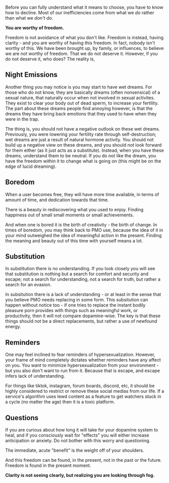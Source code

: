 Before you can fully understand what it means to choose, you have to know how to decline. Most of our inefficiencies come from what we *do* rather than what we *don't do*. 

**You are worthy of freedom.**

Freedom is not avoidance of what you don't like. Freedom is instead, having clarity - and you are worthy of having this freedom. In fact, nobody isn't worthy of this. We have been brought up, by family, or influences, to believe we are not worthy of freedom. That we do not deserve it. However, if you do not deserve it, who does? The reality is, 

## Night Emissions

Another thing you may notice is you may start to have wet dreams. For those who do not know, they are basically dreams (often nonsensical) of a sexual nature, that naturally occur when not involved in sexual activites. They exist to clear your body out of dead sperm, to increase your fertility. The part about these dreams people find annoying however, is that the dreams they have bring back emotions that they used to have when they were in the trap.

The thing is, you should not have a negative outlook on these wet dreams. Previously, you were lowering your fertility rate through self-destruction; wet dreams are just a result of natural hormone activity. You should not build up a negative view on these dreams, and you should not look forward for them either (as it just acts as a substitute). Instead, when you have these dreams, understand them to be neutral. If you do not like the dream, you have the freedom within it to change what is going on (this might be on the edge of lucid dreaming).

## Boredom

When a user becomes free, they will have more time available, in terms of amount of time, and dedication towards that time.

There is a beauty in rediscovering what you used to enjoy. Finding happiness out of small small moments or small achievements.

And when one is bored it is the birth of creativity - the birth of change. In times of boredom, you may think back to PMO use, because the idea of it in your mind outweighed the idea of meaningful action in the present. Finding the meaning and beauty out of this time with yourself means a lot.

## Substitution

In substitution there is no understanding. If you look closely you will see that substitution is nothing but a search for comfort and security and escape; not a search for understanding, not a search for truth, but rather a search for an evasion.

In subsitution there is a lack of understanding - or at least in the sense that you believe PMO needs replacing in some form. This subsitution can happen without notice too - if one tries to replace the instant bodily pleasure porn provides with things such as meaningful work, or productivity, then it will not compare dopamine-wise. The key is that these things should not be a direct replacements, but rather a use of newfound energy.

## Reminders

One may feel inclined to fear reminders of hypersexualization. However, your frame of mind completely dictates whether reminders have any affect on you. You want to minimize hypersexualization from your environment - but you also don't want to run from it. Because that is escape, and escape infers lack of understanding.

For things like tiktok, instagram, forum boards, discord, etc, it should be highly considered to restrict or remove these social medias from our life. If a service's algorithm uses lewd content as a feature to get watchers stuck in a cycle (no matter the age) then it is a toxic platform.

## Questions

If you are curious about how long it will take for your dopamine system to heal, and if you consciously wait for "effects" you will either increase anticipation or anxiety. Do not bother with this worry and questioning.

The immediate, acute "benefit" is the weight off of your shoulders.

And this freedom can be found, in the present, not in the past or the future. Freedom is found in the present moment.

**Clarity is not seeing clearly, but realizing you are looking through fog.**